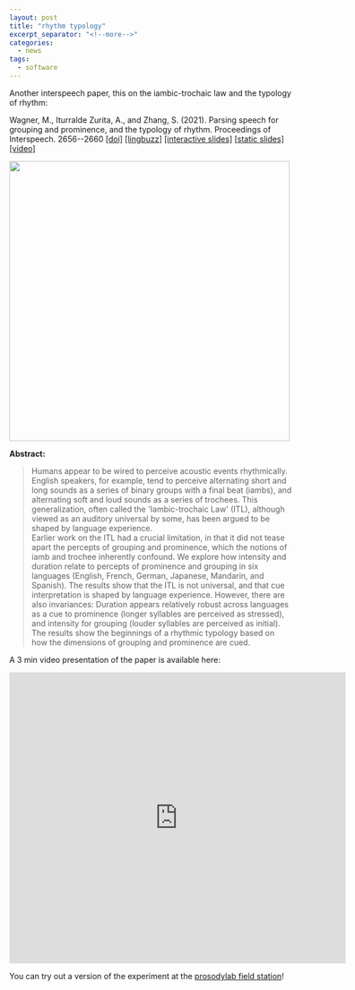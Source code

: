 ```yaml
---
layout: post
title: "rhythm typology"
excerpt_separator: "<!--more-->"
categories:
  - news
tags:
  - software
---
```


Another interspeech paper, this on the iambic-trochaic law and the typology of rhythm:

Wagner, M., Iturralde Zurita, A., and Zhang, S. (2021). Parsing speech for grouping and prominence, and the typology of rhythm. Proceedings of Interspeech. 2656--2660 [[doi]](doi.org/10.21437/Interspeech.2021-1684) [[lingbuzz]](https://ling.auf.net/lingbuzz/006148/current.pdf?_s=cMcQP6SX4UyeofCf) [[interactive slides]](http://prosodylab.org/data/bestiary/interspeech2021/) [[static slides]](http://prosodylab.org/~chael/papers/wagneretal2021rhythmtypology_slides.pdf) [[video]](https://www.youtube.com/embed/dJ9n_8QI3Rc)

<img src="{{ site.baseurl }}/assets/images/2021/06/rhythmtypology.png" width="500">

**Abstract:**

> Humans appear to be wired to perceive acoustic events rhythmically.  
 English speakers, for example,  tend to perceive alternating short and long sounds as  a series of binary groups with a final beat (iambs), and alternating soft and loud sounds as a series of trochees. 
 This generalization, often called the 'Iambic-trochaic Law' (ITL), although viewed as an auditory universal by some, has been argued to be shaped by language experience.  
 Earlier work on the ITL had a crucial limitation, in that it did not tease apart the percepts of grouping and prominence, which the notions of iamb and trochee inherently confound.
 We explore how intensity and duration relate to percepts of prominence and grouping in six languages (English, French, German, Japanese, Mandarin, and Spanish). 
 The results show that the ITL is not universal, and that  cue interpretation is shaped by language experience. 
 However, there are also invariances:
Duration appears relatively robust across languages as a cue to prominence (longer syllables are perceived as stressed), and intensity for grouping (louder syllables are perceived as initial).
 The results show the beginnings of a rhythmic typology based on how the dimensions of grouping and prominence are cued.
 

A 3 min video presentation of the paper is available here:


<iframe width="600" height="520" src="https://www.youtube.com/embed/dJ9n_8QI3Rc" title="YouTube video player" frameborder="0" allow="accelerometer; autoplay; clipboard-write; encrypted-media; gyroscope; picture-in-picture" allowfullscreen></iframe>



You can try out a version of the experiment at the [prosodylab field station](http://www.prosodylab.org/lab/fieldstation/)!





